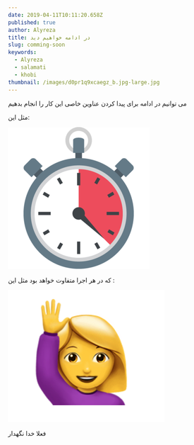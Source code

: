 ```yaml
---
date: 2019-04-11T10:11:20.658Z
published: true
author: Alyreza
title: در ادامه خواهیم دید
slug: comming-soon
keywords:
  - Alyreza
  - salamati
  - khobi
thumbnail: /images/d0pr1q9xcaegz_b.jpg-large.jpg
---
```

می توانیم در ادامه برای پیدا کردن عناوین خاصی این کار را انجام بدهیم

مثل این: 

![clock logo](/images/saaty.png "clock logo")

که در هر اجرا متفاوت خواهد بود مثل این :

![سلام](/images/screen-shot-1397-10-07-at-20.39.33.png "سلام")

فعلا خدا نگهدار
